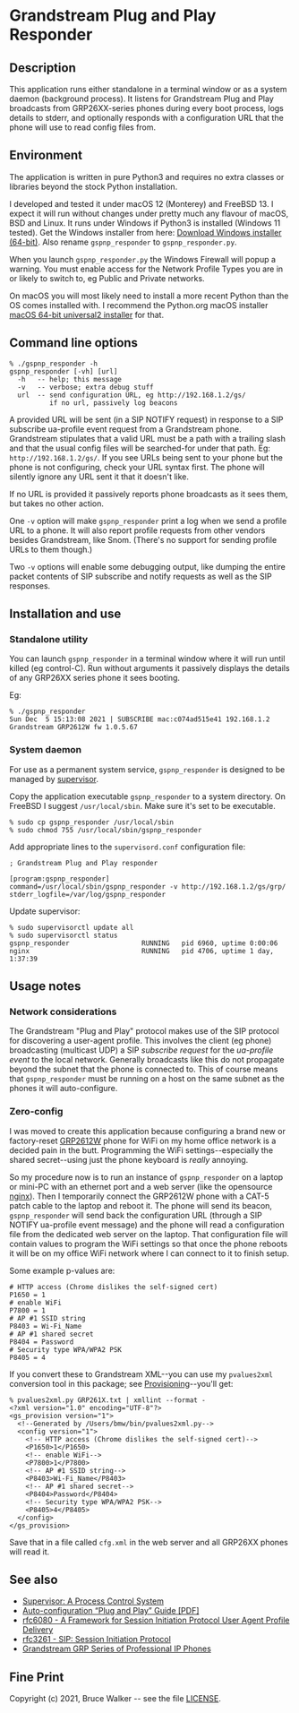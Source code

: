 # Grandstream Plug and Play Responder
## Description

This application runs either standalone in a terminal window or as
a system daemon (background process). It listens for Grandstream
Plug and Play broadcasts from GRP26XX-series phones during every
boot process, logs details to stderr, and optionally responds with
a configuration URL that the phone will use to read config files
from.

## Environment

The application is written in pure Python3 and requires no extra
classes or libraries beyond the stock Python installation.

I developed and tested it under macOS 12 (Monterey) and FreeBSD
13.  I expect it will run without changes under pretty much any
flavour of macOS, BSD and Linux. It runs
under Windows if Python3 is installed (Windows 11 tested).
Get the Windows installer from here: [Download Windows installer (64-bit)](https://www.python.org/downloads/windows/).
Also rename `gspnp_responder` to `gspnp_responder.py`.

When you launch `gspnp_responder.py` the Windows Firewall will popup
a warning. You must enable access for the Network Profile Types you
are in or likely to switch to, eg Public and Private networks.

On macOS you will most likely need to install a more recent Python than
the OS comes installed with. I recommend the Python.org macOS installer
[macOS 64-bit universal2 installer](https://www.python.org/downloads/macos/)
for that.

## Command line options
```
% ./gspnp_responder -h
gspnp_responder [-vh] [url]
  -h   -- help; this message
  -v   -- verbose; extra debug stuff
  url  -- send configuration URL, eg http://192.168.1.2/gs/
          if no url, passively log beacons
```

A provided URL will be sent (in a SIP NOTIFY request) in response to
a SIP subscribe ua-profile event request from a Grandstream phone.
Grandstream stipulates that a valid URL must be a path with a trailing
slash and that the usual config files will be searched-for under
that path. Eg: `http://192.168.1.2/gs/`.
If you see URLs being sent to your phone but the phone is not configuring,
check your URL syntax first. The phone will silently ignore any URL sent it
that it doesn't like.

If no URL is provided it passively reports phone broadcasts as it 
sees them, but takes no other action.

One `-v` option will make `gspnp_responder` print a log when we send a profile
URL to a phone.
It will also report profile requests from other vendors besides
Grandstream, like Snom. (There's no support for sending profile URLs
to them though.)

Two `-v` options will enable some debugging output, like dumping the
entire packet contents of SIP subscribe and notify requests as well
as the SIP responses.

## Installation and use
### Standalone utility

You can launch `gspnp_responder` in a terminal window where it will
run until killed (eg control-C). Run without arguments it passively
displays the details of any GRP26XX series phone it sees booting.

Eg:
```
% ./gspnp_responder
Sun Dec  5 15:13:08 2021 | SUBSCRIBE mac:c074ad515e41 192.168.1.2 Grandstream GRP2612W fw 1.0.5.67
```

### System daemon

For use as a permanent system service, `gspnp_responder` is designed to be
managed by [supervisor](http://supervisord.org/).

Copy the application executable `gspnp_responder` to a system directory.
On FreeBSD I suggest `/usr/local/sbin`. Make sure it's set to be
executable.
```
% sudo cp gspnp_responder /usr/local/sbin
% sudo chmod 755 /usr/local/sbin/gspnp_responder
```

Add appropriate lines to the `supervisord.conf` configuration file:
```
; Grandstream Plug and Play responder

[program:gspnp_responder]
command=/usr/local/sbin/gspnp_responder -v http://192.168.1.2/gs/grp/
stderr_logfile=/var/log/gspnp_responder
```

Update supervisor:
```
% sudo supervisorctl update all
% sudo supervisorctl status
gspnp_responder                  RUNNING   pid 6960, uptime 0:00:06
nginx                            RUNNING   pid 4706, uptime 1 day, 1:37:39
```

## Usage notes
### Network considerations
The Grandstream "Plug and Play" protocol makes use of the SIP
protocol for discovering a user-agent profile. This involves the
client (eg phone) broadcasting (multicast UDP) a SIP *subscribe request*
for the *ua-profile event* to the local network.  Generally broadcasts
like this do not propagate beyond the subnet that the phone is
connected to. This of course means that `gspnp_responder` must
be running on a host on the same subnet as the phones it will
auto-configure.

### Zero-config
I was moved to create this application because configuring a brand
new or factory-reset
[GRP2612W](https://www.grandstream.com/products/ip-voice-telephony/carrier-grade-ip-phones/grp-series-professional-ip-phones/product/grp2612-p-w?hsLang=en)
phone for WiFi on my home office network is a decided
pain in the butt. Programming the WiFi settings--especially the
shared secret--using just the phone keyboard is *really* annoying.

So my procedure now is to run an instance of `gspnp_responder` on
a laptop or mini-PC with an ethernet port and a web server
(like the opensource [nginx](https://nginx.org/)).
Then I temporarily connect the GRP2612W phone with a CAT-5 patch
cable to the laptop and reboot it.  The phone will send its beacon,
`gspnp_responder` will send back the configuration URL (through a
SIP NOTIFY ua-profile event message) and the phone will read a
configuration file from the dedicated web server on the laptop.
That configuration file will contain values to program the WiFi
settings so that once the phone reboots it will be on my office
WiFi network where I can connect to it to finish setup.

Some example p-values are:
```
# HTTP access (Chrome dislikes the self-signed cert)
P1650 = 1
# enable WiFi
P7800 = 1
# AP #1 SSID string
P8403 = Wi-Fi_Name
# AP #1 shared secret
P8404 = Password
# Security type WPA/WPA2 PSK
P8405 = 4
```

If you convert these to Grandstream XML--you can use my `pvalues2xml`
conversion tool in this package;
see [Provisioning](../provisioning)--you'll get:
```
% pvalues2xml.py GRP261X.txt | xmllint --format -
<?xml version="1.0" encoding="UTF-8"?>
<gs_provision version="1">
  <!--Generated by /Users/bmw/bin/pvalues2xml.py-->
  <config version="1">
    <!-- HTTP access (Chrome dislikes the self-signed cert)-->
    <P1650>1</P1650>
    <!-- enable WiFi-->
    <P7800>1</P7800>
    <!-- AP #1 SSID string-->
    <P8403>Wi-Fi_Name</P8403>
    <!-- AP #1 shared secret-->
    <P8404>Password</P8404>
    <!-- Security type WPA/WPA2 PSK-->
    <P8405>4</P8405>
  </config>
</gs_provision>
```

Save that in a file called `cfg.xml` in the web server and all
GRP26XX phones will read it.

## See also

- [Supervisor: A Process Control System](http://supervisord.org/)
- [Auto-configuration “Plug and Play” Guide [PDF]](https://www.grandstream.com/hubfs/Product_Documentation/GRP2600_Plug_and_Play_Guide.pdf?hsLang=en)
- [rfc6080 - A Framework for Session Initiation Protocol User Agent Profile Delivery](https://datatracker.ietf.org/doc/html/rfc6080)
- [rfc3261 - SIP: Session Initiation Protocol](https://datatracker.ietf.org/doc/html/rfc3261)
- [Grandstream GRP Series of Professional IP Phones](https://www.grandstream.com/products/ip-voice-telephony/carrier-grade-ip-phones?hsLang=en)

## Fine Print

Copyright (c) 2021, Bruce Walker -- see the file [LICENSE](../LICENSE).


